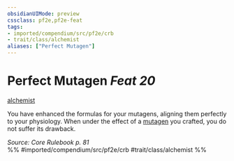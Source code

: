 ```yaml
---
obsidianUIMode: preview
cssclass: pf2e,pf2e-feat
tags:
- imported/compendium/src/pf2e/crb
- trait/class/alchemist
aliases: ["Perfect Mutagen"]
---
```

# Perfect Mutagen  *Feat 20*  
[alchemist](rules/traits/alchemist.md)  


You have enhanced the formulas for your mutagens, aligning them perfectly to your physiology. When under the effect of a [mutagen](mutagen.md) you crafted, you do not suffer its drawback.

*Source: Core Rulebook p. 81*  
%% #imported/compendium/src/pf2e/crb #trait/class/alchemist %%